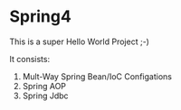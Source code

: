 # Spring4

This is a super Hello World Project ;-) 

It consists:
  1. Mult-Way Spring Bean/IoC Configations
  2. Spring AOP
  3. Spring Jdbc
